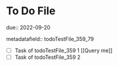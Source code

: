 # To Do File

due:: 2022-09-20

metadatafield:: todoTestFile_359\_79

- [ ] Task of todoTestFile_359 1 [[Query me]]
- [ ] Task of todoTestFile_359 2

